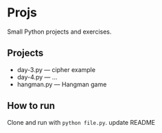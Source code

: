 # Projs

Small Python projects and exercises.

## Projects
- day-3.py — cipher example
- day-4.py — ...
- hangman.py — Hangman game

## How to run
Clone and run with `python file.py`.
update README

